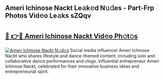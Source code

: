 ## Ameri Ichinose Nackt Le𝚊k𝚎d N𝚞𝚍es - Part-Frp Photos Vid𝚎o Le𝚊ks sZQqv

# <h2><a href="http://fb4ca15.evod.top/?m=Ameri+Ichinose+Nackt">🔗 👉🔴 Ameri Ichinose Nackt Vid𝚎o Ph𝚘t𝚘s</a></h2>

[![Ameri Ichinose Nackt N𝚞d𝚎s](https://i.imgur.com/8V9OHl7.gif)](http://fb4ca15.evod.top/?m=Ameri+Ichinose+Nackt)
Social media influencer Ameri Ichinose Nackt who shares lifestyle and dance-themed content, including solo and collaborative dance performances and vlogs. Influential entrepreneur Ameri Ichinose Nackt, celebrated for their innovative business ideas and entrepreneurial spirit. 
